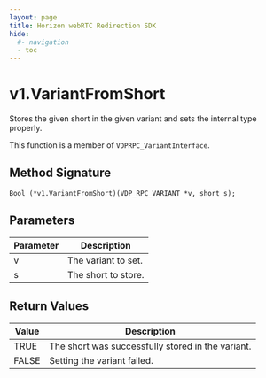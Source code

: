 ```yaml
---
layout: page
title: Horizon webRTC Redirection SDK
hide:
  #- navigation
  - toc
---
```

# v1.VariantFromShort

Stores the given short in the given variant and sets the internal type properly.

This function is a member of `VDPRPC_VariantInterface`.

## Method Signature
```
Bool (*v1.VariantFromShort)(VDP_RPC_VARIANT *v, short s);
```

## Parameters

| Parameter | Description |
| --------- | ----------- |
| v | The variant to set. |
| s | The short to store. |

## Return Values

| Value | Description |
| ----- | ----------- |
| TRUE | The short was successfully stored in the variant.|
| FALSE | Setting the variant failed. |


